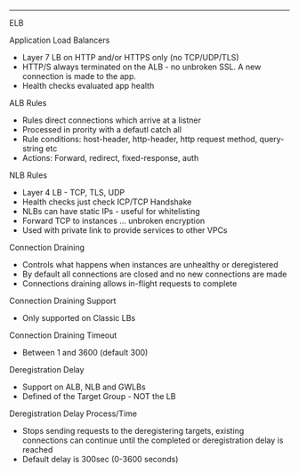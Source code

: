 
---
ELB

Application Load Balancers
- Layer 7 LB on HTTP and/or HTTPS only (no TCP/UDP/TLS)
- HTTP/S always terminated on the ALB - no unbroken SSL. A new connection is made to the app.
- Health checks evaluated app health

ALB Rules
- Rules direct connections which arrive at a listner
- Processed in prority with a defautl catch all
- Rule conditions: host-header, http-header, http request method, query-string etc
- Actions: Forward, redirect, fixed-response, auth

NLB Rules
- Layer 4 LB - TCP, TLS, UDP
- Health checks just check ICP/TCP Handshake
- NLBs can have static IPs - useful for whitelisting
- Forward TCP to instances ... unbroken encryption
- Used with private link to provide services to other VPCs

Connection Draining
- Controls what happens when instances are unhealthy or deregistered
- By default all connections are closed and no new connections are made
- Connections draining allows in-flight requests to complete

Connection Draining Support
- Only supported on Classic LBs

Connection Draining Timeout
- Between 1 and 3600 (default 300)

Deregistration Delay
- Support on ALB, NLB and GWLBs
- Defined of the Target Group - NOT the LB

Deregistration Delay Process/Time
- Stops sending requests to the deregistering targets, existing connections can continue until the completed or deregistration delay is reached
- Default delay is 300sec (0-3600 seconds)